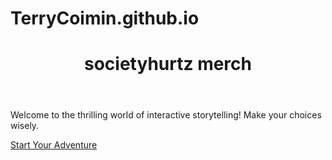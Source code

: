 # TerryCoimin.github.io
<!DOCTYPE html>
<html lang="en">
<head>
    <meta charset="UTF-8">
    <meta name="viewport" content="width=device-width, initial-scale=1.0">
    <title>Choose Your hurtzshirt</title>
    <link rel="stylesheet" href="styles.css">
</head>
<body>
    <header>
        <h1>societyhurtz merch</h1>
    </header>
    <main>
        <p>Welcome to the thrilling world of interactive storytelling! Make your choices wisely.</p>
        <a href="page1.html">Start Your Adventure</a>
    </main>
</body>
</html>
